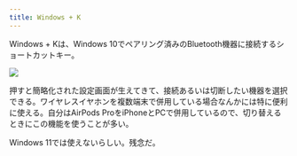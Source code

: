 ```yaml
---
title: Windows + K
---
```

Windows + Kは、Windows 10でペアリング済みのBluetooth機器に接続するショートカットキー。

![](https://lh3.googleusercontent.com/docs/ADP-6oH9BWygSiisCnz4GyPJz6iQNCl6SdIn4LtOgvEHEw7kbvaLBitAwRruaEkpb5gI2ZmjXqhOoD8MVoSCXJ5726w8v1a5ZGSwipD-yAB71LzfOmXi73uXO5BSf7Z2XohRGnvwtuR5bf_L055s_wM5yQuWXv1TTrWu6EdVJGF3NZPoLtL-D1VQO6ZuiX6zZEVuSEyfLvM_fLyXaLatEm_vnpt12Bm8f_qavNpS7va2gWB6Gn3ROSu2w59ed2cPRm2Opz5pZCTBjS6og2gG6uZbfTRN1Bl3vPnhLffCMNlj3LS6wrBUdXdJB6mvWPzzTE2qCuECsJv1z9B5kA_upbXFbZN7zo3E5Q1Z_P7n5BDttHgswIAvHJARWyy9opOhA7ev3oTlDLkxHG79MyvnBCu-nq3a8--rO6avj4aZDmpglieaXDCOu2uLUcfQeQIhRKa7Y2RVsn9Gfw3T6n9SNlW-8ZtMHtwkvoTbkXJRZsZ2wqyf4odqYfXGgNZGTSSYR9FDUtU4U-NreYGp1X0c6TFFfcCoSfilFBWhRG0Zg0SdzTb35Htzp9oOZNHGbwbSbmGLHy07ijwcJl3fISC7fXIQkJdgwfu8AdP-dZDxtc7lHuSR0mJCniru6hVVe7PbwZwwKg5vwS3a7eS-_NOeHVc1Qq_pOm3FeFlM7jj3F7Xc0iAdTnsM8C8Urwr_GadTgmMUhO2IL-lnjmbkpsCOpVC7v0ZkBDEVO1KE4FTcqlDu0rEtmwhELQGdwDbqpT1o82HsWoE401oifb9eWeqVGvbcnTJh7U80McDIUm5bLD4M5Lki6vS_d3AKTNcBr1Us4Z5hWolThcX1fTNyepapMUknzR8-l0Il_MB94g6wcwGsl1TGEMTlUkuBZjKtTUs9hpbImQOYV3H4LOkFwKpMb7XBtMnMc3mEQ4kVuxUG2wyDK_KUyFb-4hFVVHoXUIvo1b3cQ1RVtwP9c_giL9H8smlWmu-xMpw-56PXFBC9_UCvSr-YdZDWNtcUQOSglvf7u-jH0l3MaO_or6XEhQKR3Yjr5UbplatN0dEqO_jinOsAAG5W6eMyJuLdS12OFx51CNqrg0d_vVhTY7Qs2esrMI79D9iKu0_Nqway_rl_uLfJKyPNhMeUmc1FfsMR4ecG5qAl9kFPvlmCkbk6S2__BMGGTDeZcixf5ZCbthASYs8D8gzULHO7F-_X6-JVX64AQWs9NFYgHpFaRZz3MT5_rr2h39MiAh6d0YyrHmmcNVqkhKNFPnGi)

押すと簡略化された設定画面が生えてきて、接続あるいは切断したい機器を選択できる。ワイヤレスイヤホンを複数端末で併用している場合なんかには特に便利に使える。自分はAirPods ProをiPhoneとPCで併用しているので、切り替えるときにこの機能を使うことが多い。

Windows 11では使えないらしい。残念だ。

